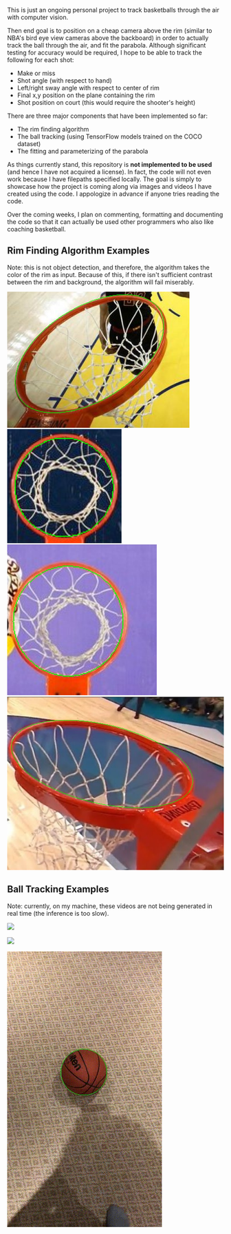 This is just an ongoing personal project to track basketballs through the air with computer vision. 

Then end goal is to position on a cheap camera above the rim (similar to NBA's bird eye view cameras above the backboard) in order to actually track the ball through the air, and fit the parabola. Although significant testing for accuracy would be required, I hope to be able to track the following for each shot:
- Make or miss
- Shot angle (with respect to hand)
- Left/right sway angle with respect to center of rim
- Final x,y position on the plane containing the rim
- Shot position on court (this would require the shooter's height)

There are three major components that have been implemented so far:
- The rim finding algorithm
- The ball tracking (using TensorFlow models trained on the COCO dataset)
- The fitting and parameterizing of the parabola

As things currently stand, this repository is **not implemented to be used** (and hence I have not acquired a license). In fact, the code will not even work because I have filepaths specified locally. The goal is simply to showcase how the project is coming along via images and videos I have created using the code. I appologize in advance if anyone tries reading the code.

Over the coming weeks, I plan on commenting, formatting and documenting the code so that it can actually be used other programmers who also like coaching basketball.


## Rim Finding Algorithm Examples

Note: this is not object detection, and therefore, the algorithm takes the color of the rim as input. Because of this, if there isn't sufficient contrast between the rim and background, the algorithm will fail miserably. 

![](visuals/rim_detection/Figure_1.png)
![](visuals/rim_detection/rim2.png)
![](visuals/rim_detection/rim3.png)
![](visuals/rim_detection/rim1.png)


## Ball Tracking Examples

Note: currently, on my machine, these videos are not being generated in real time (the inference is too slow). 

![](visuals/ball_tracking/slowmo.gif)

![](visuals/ball_tracking/fast_roll.gif)

![](visuals/ball_tracking/stationnary.gif)
